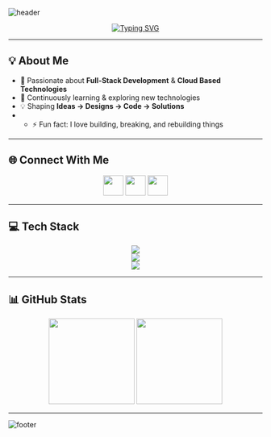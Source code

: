 <!-- Header -->
![header](https://capsule-render.vercel.app/api?type=rect&color=0:FF6B6B,100:4ECDC4&height=180&section=header&text=✨%20Hey%2C%20I'm%20AryanMukundSingh%20✨&fontSize=40&fontColor=fff&fontAlignY=35)

<!-- Typing Intro -->
<p align="center">
  <a href="https://git.io/typing-svg">
    <img src="https://readme-typing-svg.herokuapp.com?font=Fira+Code&size=22&pause=1000&color=4ECDC4&center=true&vCenter=true&width=600&lines=💫+Full-Stack+Developer;🤖+AI+Research+Enthusiast;🚀+Building+Scalable+Solutions;🌱+Always+Learning+New+Tech" alt="Typing SVG" />
  </a>
</p>

---

## 💡 About Me
- 🎯 Passionate about **Full-Stack Development** & **Cloud Based Technologies**  
- 🌱 Continuously learning & exploring new technologies  
- 💡 Shaping **Ideas → Designs → Code → Solutions**
- - ⚡ Fun fact: I love building, breaking, and rebuilding things  

---

## 🌐 Connect With Me
<p align="center">
  <a href="https://www.instagram.com/aryan4.03/"><img src="https://skillicons.dev/icons?i=instagram" height="40"/></a>
  <a href="https://www.linkedin.com/in/aryan-mukund-singh/"><img src="https://skillicons.dev/icons?i=linkedin" height="40"/></a>
  <a href="mailto:singharyan432002@gmail.com"><img src="https://skillicons.dev/icons?i=gmail" height="40"/></a>
</p>

---

## 💻 Tech Stack
<p align="center">
  <img src="https://skillicons.dev/icons?i=cpp,python,js,ts,html,css" /><br/>
  <img src="https://skillicons.dev/icons?i=react,nextjs,nodejs,tailwind" /><br/>
  <img src="https://skillicons.dev/icons?i=git,github,jira,vite" />
</p>

---

## 📊 GitHub Stats
<p align="center">
  <img src="https://nirzak-streak-stats.vercel.app/?user=n1kk-08&theme=tokyonight" height="170" />
  <img src="https://github-readme-stats.vercel.app/api/top-langs/?username=n1kk-08&layout=compact&theme=tokyonight&hide_border=true" height="170" />
</p>

---

<!-- Footer -->
![footer](https://capsule-render.vercel.app/api?type=waving&color=0:4ECDC4,100:FF6B6B&height=120&section=footer)
